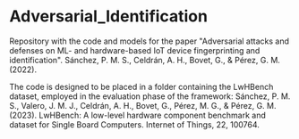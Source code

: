 # Adversarial_Identification
Repository with the code and models for the paper "Adversarial attacks and defenses on ML- and hardware-based IoT device fingerprinting and identification". Sánchez, P. M. S., Celdrán, A. H., Bovet, G., & Pérez, G. M. (2022).

The code is designed to be placed in a folder containing the LwHBench dataset, employed in the evaluation phase of the framework:
Sánchez, P. M. S., Valero, J. M. J., Celdrán, A. H., Bovet, G., Pérez, M. G., & Pérez, G. M. (2023). LwHBench: A low-level hardware component benchmark and dataset for Single Board Computers. Internet of Things, 22, 100764.

